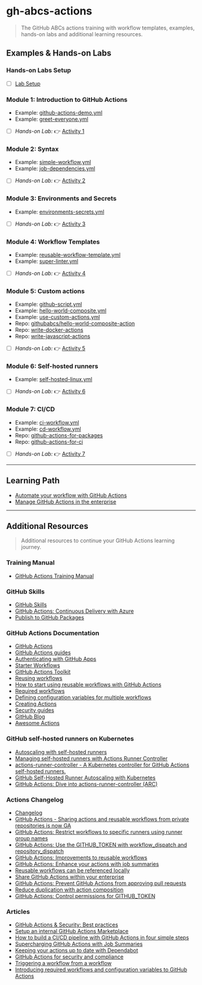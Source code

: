 # gh-abcs-actions
> The GitHub ABCs actions training with workflow templates, examples, hands-on labs and additional learning resources.

## Examples & Hands-on Labs

### Hands-on Labs Setup
- [ ] [Lab Setup](/labs/setup.md)

### Module 1: Introduction to GitHub Actions
- Example: [github-actions-demo.yml](/.github/workflows/github-actions-demo.yml)
- Example: [greet-everyone.yml](/.github/workflows/greet-everyone.yml)
- [ ] _Hands-on Lab:_ :point_right: [Activity 1](/labs/lab01.md)

### Module 2: Syntax
- Example: [simple-workflow.yml](/.github/workflows/simple-workflow.yml)
- Example: [job-dependencies.yml](/.github/workflows/job-dependencies.yml)
- [ ] _Hands-on Lab:_ :point_right: [Activity 2](/labs/lab02.md)

### Module 3: Environments and Secrets
- Example: [environments-secrets.yml](/.github/workflows/environments-secrets.yml)
- [ ] _Hands-on Lab:_ :point_right: [Activity 3](/labs/lab03.md)

### Module 4: Workflow Templates
- Example: [reusable-workflow-template.yml](/.github/workflows/reusable-workflow-template.yml)
- Example: [super-linter.yml](/.github/workflows/super-linter.yml)
- [ ] _Hands-on Lab:_ :point_right: [Activity 4](/labs/lab04.md)

### Module 5: Custom actions
- Example: [github-script.yml](/.github/workflows/github-script.yml)
- Example: [hello-world-composite.yml](/.github/workflows/hello-world-composite.yml)
- Example: [use-custom-actions.yml](/.github/workflows/use-custom-actions.yml)
- Repo: [githubabcs/hello-world-composite-action](https://github.com/githubabcs/hello-world-composite-action)
- Repo: [write-docker-actions](https://github.com/CalinL/write-docker-actions)
- Repo: [write-javascript-actions](https://github.com/CalinL/writing-javascript-actions)
- [ ] _Hands-on Lab:_ :point_right: [Activity 5](/labs/lab05.md)

### Module 6: Self-hosted runners
- Example: [self-hosted-linux.yml](/.github/workflows/self-hosted-linux.yml)
- [ ] _Hands-on Lab:_ :point_right: [Activity 6](/labs/lab06.md)

### Module 7: CI/CD
- Example: [ci-workflow.yml](/.github/workflows/ci-workflow.yml)
- Example: [cd-workflow.yml](/.github/workflows/cd-workflow.yml)
- Repo: [github-actions-for-packages](https://github.com/CalinL/github-actions-for-packages)
- Repo: [github-actions-for-ci](https://github.com/CalinL/github-actions-for-ci)
- [ ] _Hands-on Lab:_ :point_right: [Activity 7](/labs/lab07.md)

---

## Learning Path
- [Automate your workflow with GitHub Actions](https://learn.microsoft.com/en-us/training/paths/automate-workflow-github-actions/)
- [Manage GitHub Actions in the enterprise](https://learn.microsoft.com/en-us/training/modules/manage-github-actions-enterprise/)

---

## Additional Resources
> Additional resources to continue your GitHub Actions learning journey.

### Training Manual
- [GitHub Actions Training Manual](https://githubtraining.github.io/actions-facilitator-guide/#/)

### GitHub Skills
- [GitHub Skills](https://github.com/skills)
- [GitHub Actions: Continuous Delivery with Azure](https://github.com/skills/continuous-delivery-azure)
- [Publish to GitHub Packages](https://github.com/skills/publish-packages)

### GitHub Actions Documentation
- [GitHub Actions](https://docs.github.com/en/actions)
- [GitHub Actions guides](https://docs.github.com/en/actions/guides)
- [Authenticating with GitHub Apps](https://docs.github.com/en/developers/apps/building-github-apps/authenticating-with-github-apps#generating-a-private-key)
- [Starter Workflows](https://github.com/actions/starter-workflows)
- [GitHub Actions Toolkit](https://github.com/actions/toolkit)
- [Reusing workflows](https://docs.github.com/en/enterprise-cloud@latest/actions/using-workflows/reusing-workflows)
- [How to start using reusable workflows with GitHub Actions](https://github.blog/2022-02-10-using-reusable-workflows-github-actions/)
- [Required workflows](https://docs.github.com/en/actions/using-workflows/required-workflows)
- [Defining configuration variables for multiple workflows](https://docs.github.com/en/actions/learn-github-actions/variables#defining-configuration-variables-for-multiple-workflows)
- [Creating Actions](https://docs.github.com/en/actions/creating-actions)
- [Security guides](https://docs.github.com/en/actions/security-guides)
- [GitHub Blog](https://github.blog/)
- [Awesome Actions](https://github.com/sdras/awesome-actions)

### GitHub self-hosted runners on Kubernetes
- [Autoscaling with self-hosted runners](https://docs.github.com/en/actions/hosting-your-own-runners/autoscaling-with-self-hosted-runners)
- [Managing self-hosted runners with Actions Runner Controller](https://docs.github.com/en/actions/hosting-your-own-runners/managing-self-hosted-runners-with-actions-runner-controller)
- [actions-runner-controller - A Kubernetes controller for GitHub Actions self-hosted runners.](https://github.com/actions/actions-runner-controller)
- [GitHub Self-Hosted Runner Autoscaling with Kubernetes](https://tgrall.github.io/blog/2022/10/16/github-self-hosted-runner-autoscaling-with-kubernetes)
- [GitHub Actions: Dive into actions-runner-controller (ARC)](https://www.youtube.com/watch?v=_F5ocPrv6io)

### Actions Changelog
- [Changelog](https://github.blog/changelog/label/actions/)
- [GitHub Actions - Sharing actions and reusable workflows from private repositories is now GA](https://github.blog/changelog/2022-12-14-github-actions-sharing-actions-and-reusable-workflows-from-private-repositories-is-now-ga/)
- [GitHub Actions: Restrict workflows to specific runners using runner group names](https://github.blog/changelog/2022-11-01-github-actions-restrict-workflows-to-specific-runners-using-runner-group-names/)
- [GitHub Actions: Use the GITHUB_TOKEN with workflow_dispatch and repository_dispatch](https://github.blog/changelog/2022-09-08-github-actions-use-github_token-with-workflow_dispatch-and-repository_dispatch/)
- [GitHub Actions: Improvements to reusable workflows](https://github.blog/changelog/2022-08-22-github-actions-improvements-to-reusable-workflows-2/)
- [GitHub Actions: Enhance your actions with job summaries](https://github.blog/changelog/2022-05-09-github-actions-enhance-your-actions-with-job-summaries/)
- [Reusable workflows can be referenced locally](https://github.blog/changelog/2022-01-25-github-actions-reusable-workflows-can-be-referenced-locally/)
- [Share GitHub Actions within your enterprise](https://github.blog/changelog/2022-01-21-share-github-actions-within-your-enterprise/)
- [GitHub Actions: Prevent GitHub Actions from approving pull requests](https://github.blog/changelog/2022-01-14-github-actions-prevent-github-actions-from-approving-pull-requests/)
- [Reduce duplication with action composition](https://github.blog/changelog/2021-08-25-github-actions-reduce-duplication-with-action-composition/)
- [GitHub Actions: Control permissions for GITHUB_TOKEN](https://github.blog/changelog/2021-04-20-github-actions-control-permissions-for-github_token/)

### Articles
- [GitHub Actions & Security: Best practices](https://devopsjournal.io/blog/2021/02/06/GitHub-Actions)
- [Setup an internal GitHub Actions Marketplace](https://devopsjournal.io/blog/2021/10/14/GitHub-Actions-Internal-Marketplace)
- [How to build a CI/CD pipeline with GitHub Actions in four simple steps](https://github.blog/2022-02-02-build-ci-cd-pipeline-github-actions-four-steps/)
- [Supercharging GitHub Actions with Job Summaries](https://github.blog/2022-05-09-supercharging-github-actions-with-job-summaries/)
- [Keeping your actions up to date with Dependabot](https://docs.github.com/en/code-security/dependabot/working-with-dependabot/keeping-your-actions-up-to-date-with-dependabot)
- [GitHub Actions for security and compliance](https://github.blog/2021-10-22-github-actions-for-security-compliance/)
- [Triggering a workflow from a workflow](https://docs.github.com/en/actions/using-workflows/triggering-a-workflow#triggering-a-workflow-from-a-workflow)
- [Introducing required workflows and configuration variables to GitHub Actions](https://github.blog/2023-01-10-introducing-required-workflows-and-configuration-variables-to-github-actions/)

